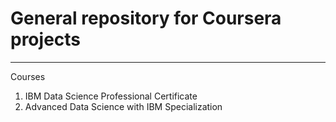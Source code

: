 # General repository for Coursera projects
-------------
Courses
1. IBM Data Science Professional Certificate
2. Advanced Data Science with IBM Specialization
